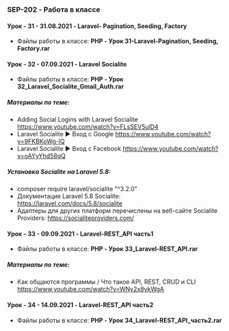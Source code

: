 ### SEP-202 - Работа в классе


#### Урок - 31 - 31.08.2021 - Laravel- Pagination, Seeding, Factory 
* Файлы работы в классе: **PHP - Урок 31-Laravel-Pagination, Seeding, Factory.rar**
 
 
#### Урок - 32 - 07.09.2021 - Laravel Socialite  
* Файлы работы в классе: **PHP - Урок 32_Laravel_Socialite_Gmail_Auth.rar**
##### Материалы по теме: 
* Adding Social Logins with Laravel Socialite https://www.youtube.com/watch?v=FLsSEV5ulD4
* Laravel Socialite ► Вход с Google https://www.youtube.com/watch?v=9FKBKoWg-lQ
* Laravel Socialite ► Вход с Facebook https://www.youtube.com/watch?v=oAYyYhd58qQ
##### Установка Socialite на Laravel 5.8: 
* composer require laravel/socialite "^3.2.0"
* Документация Laravel 5.8 Socialite: https://laravel.com/docs/5.8/socialite
* Адаптеры для других платформ перечислены на веб-сайте Socialite Providers: https://socialiteproviders.com/

#### Урок - 33 - 09.09.2021 - Laravel-REST_API часть1
* Файлы работы в классе: **PHP - Урок 33_Laravel-REST_API.rar** 
##### Материалы по теме: 
* Как общаются программы / Что такое API, REST, CRUD и CLI https://www.youtube.com/watch?v=WNy2x8ykWgA

#### Урок - 34 - 14.09.2021 - Laravel-REST_API часть2 
* Файлы работы в классе: **PHP - Урок 34_Laravel-REST_API_часть2.rar** 



